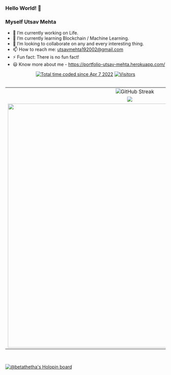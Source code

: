 ### Hello World! 👋

### Myself Utsav Mehta

- 🔭 I’m currently working on Life.
- 🌱 I’m currently learning Blockchain / Machine Learning.
- 👯 I’m looking to collaborate on any and every interesting thing.
- 📫 How to reach me: utsavmehta192002@gmail.com
- ⚡ Fun fact: There is no fun fact!
- 😃 Know more about me - https://portfolio-utsav-mehta.herokuapp.com/

<p align="center">
    <a href="https://wakatime.com/@betaThetha"><img src="https://wakatime.com/badge/user/ea16762b-aa50-4142-8fd0-b4683ff2bed6.svg" alt="Total time coded since Apr 7 2022" /></a>
    <a href="https://github.com/UtsavMehta1902/">
      <img alt="Visitors" src="https://hits.seeyoufarm.com/api/count/incr/badge.svg?url=https%3A%2F%2Fgithub.com%2FUtsavMehta19021212%2Fhit-counter" />
    </a>
    <br />
    <br />
    </a>
  </p>

<table style="width:100%">
<tr>
    <td align="center" colspan="2"><img src="http://github-readme-streak-stats.herokuapp.com?user=UtsavMehta1902&theme=blue-green&hide_border=true&date_format=j%20M%5B%20Y%5D" alt="GitHub Streak" /></td>
  </tr>
  <tr>
    <td align="center"><img src="https://github-readme-stats.vercel.app/api?username=UtsavMehta1902&theme=blue-green&show_icons=true&count_private=true&hide_border=true" /></td>
    <td align="center"><img src="https://github-readme-stats.vercel.app/api/top-langs/?username=UtsavMehta1902&theme=blue-green&layout=compact&langs_count=10&hide_border=true" /></td>
  </tr>
  <tr>
  <tr>
    <td><img width="766em" src="https://github-profile-trophy.vercel.app/?username=UtsavMehta1902&theme=discord&no-frame=true&row=1&column=7" /></td>
  </tr>
</table>
<br>


[![@betathetha's Holopin board](https://holopin.me/betathetha)](https://holopin.io/@betathetha)
